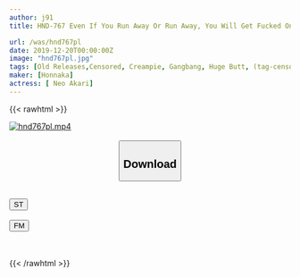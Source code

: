 ```yaml
---
author: j91
title: HND-767 Even If You Run Away Or Run Away, You Will Get Fucked On All Fours

url: /was/hnd767pl
date: 2019-12-20T00:00:00Z
image: "hnd767pl.jpg"
tags: [Old Releases,Censored, Creampie, Gangbang, Huge Butt, (tag-censored), Uniform]
maker: [Honnaka]
actress: [ Neo Akari]
---
```



{{< rawhtml >}}

<div class="video" data-videoid="mkjagbDoY1Hbmdv">
    <a href="javascript:;">
        <img src="/was/hnd767pl/hnd767pl.jpg" width="WIDTH" height="HEIGHT" alt="hnd767pl.mp4" loading="lazy">
    </a>
</div>

<script type="text/javascript" src="https://j91.asia/asset/on-demand-st.js"></script>

<br>
  <link rel="stylesheet" href="https://j91.asia/asset/bs5.css">
  
  <center>
  <button class="btn btn-primary" type="button" data-bs-toggle="collapse" data-bs-target=".multi-collapse" aria-expanded="false" aria-controls="multiCollapseExample1 multiCollapseExample2"><h2>Download</h2></button></center>
</p>
<div class="row">
  <div class="col">
    <div class="collapse multi-collapse" id="multiCollapseExample1">
      <div class="card card-body">
	      	      <br>
<div class="buttons">  
<a href="https://streamtape.to/v/mkjagbDoY1Hbmdv" target="_blank"><button class="btn-hover color-3"><i class="fa fa-download"></i> ST</button></a></div>
    </div>
  </div>
</div>
  <div class="col">
    <div class="collapse multi-collapse" id="multiCollapseExample2">
      <div class="card card-body">
	      <br>
<div class="buttons">
    <a href="https://filemoon.sx/d/jfzojilojip4" target="_blank"><button class="btn-hover color-8"><i class="fa fa-download"></i> FM</button></a></div>
<br><br>
      </div>
    </div>
  </div>
</div>

{{< /rawhtml >}}